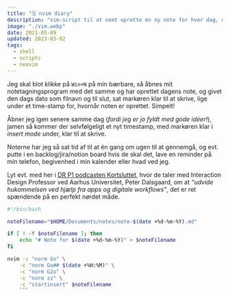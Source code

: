 ```yaml
---
title: "🗒️ nvim diary"
description: "vim-script til at nemt oprette en ny note for hver dag, med timestamp."
image: "./vim.webp"
date: 2021-05-09
updated: 2023-03-02
tags:
  - shell
  - scripts
  - neovim
---
```


Jeg skal blot klikke på `Win+N` på min bærbare, så åbnes mit notetagningsprogram med det samme og har oprettet dagens note, og givet den dags dato som filnavn og til slut, sat markøren klar til at skrive, lige under et time-stamp for, hvornår noten er oprettet. Simpelt!

Åbner jeg igen senere samme dag (_fordi jeg er jo fyldt med gode idéer!_), jamen så kommer der selvfølgeligt et nyt timestamp, med markøren klar i _insert mode_ under, klar til at skrive.

Noterne har jeg så sat tid af til at én gang om ugen til at gennemgå, og evt. putte i en backlog/jira/notion board hvis de skal det, lave en reminder på min telefon, begivenhed i min kalender eller hvad ved jeg.

Lyt evt. med her i [DR P1 podcasten Kortsluttet](https://www.dr.dk/lyd/p1/kortsluttet/kortsluttet-68), hvor de taler med Interaction Design Professor ved Aarhus Universitet, Peter Dalsgaard, om at _“udvide hukommelsen ved hjælp fra apps og digitale workflows”_, det er ret spændende på en perfekt nørdet måde.

````bash
#!/bin/bash

noteFilename="$HOME/Documents/notes/note-$(date +%d-%m-%Y).md"

if [ ! -f $noteFilename ]; then
	echo "# Note for $(date +%d-%m-%Y)" > $noteFilename
fi

nvim -c "norm Go" \
	-c "norm Go## $(date +%H:%M)" \
	-c "norm G2o" \
	-c "norm zz" \
	-c "startinsert" $noteFilename
    ```
````
